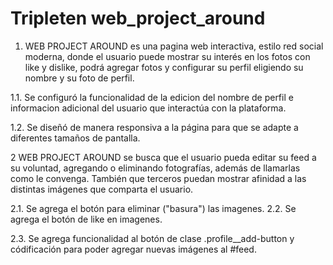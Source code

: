 # Tripleten web_project_around

1. WEB PROJECT AROUND es una pagina web interactiva, estilo red social moderna, donde el usuario puede mostrar su interés en los fotos con like y dislike, podrá agregar fotos y configurar su perfil eligiendo su nombre y su foto de perfil.

1.1. Se configuró la funcionalidad de la edicion del nombre de perfil e informacion adicional del usuario que interactúa con la plataforma.

1.2. Se diseñó de manera responsiva a la página para que se adapte a diferentes tamaños de pantalla.

2 WEB PROJECT AROUND se busca que el usuario pueda editar su feed a su voluntad, agregando o eliminando fotografías, además de llamarlas como le convenga. También que terceros puedan mostrar afinidad a las distintas imágenes que comparta el usuario.

2.1. Se agrega el botón para eliminar ("basura") las imagenes.
2.2. Se agrega el botón de like en imagenes.

2.3. Se agrega funcionalidad al botón de clase .profile\_\_add-button y códificación para poder agregar nuevas imágenes al #feed.

